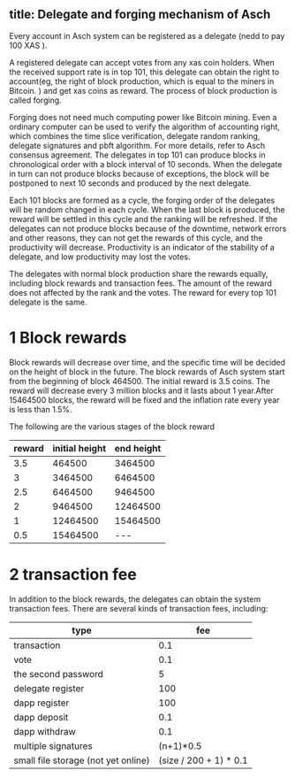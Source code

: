 title:  Delegate and forging mechanism of Asch
---

Every account in Asch system can be registered as a  delegate (nedd to pay 100 XAS ).

A registered delegate can accept votes from any xas coin holders. When the received support rate is in top 101, this delegate can obtain the right to account(eg, the right of block production, which is equal to the miners in Bitcoin. ) and get xas coins as reward. The process of block production is called forging.

Forging does not need much computing power like Bitcoin mining. Even a ordinary computer can be used to verify the algorithm of accounting right, which combines the time slice verification, delegate random ranking, delegate signatures and pbft algorithm. For more details, refer to Asch consensus agreement. The delegates in top 101 can produce blocks in chronological order with a block interval of 10 seconds. When the delegate in turn can not produce blocks because of exceptions, the block will be postponed to next 10 seconds and produced by the next delegate.

Each 101 blocks are formed as a cycle, the forging order of the delegates will be random changed in each cycle.
When the last block is produced, the reward will be settled in this cycle and the ranking will be refreshed.
If the delegates can not produce blocks because of the downtime, network errors and other reasons, they can not get the rewards of this cycle, and the productivity will decrease. Productivity is an indicator of the stability of a delegate, and low productivity may lost the votes.

The delegates with normal block production share the rewards equally, including block rewards and transaction fees. The amount of the reward does not affected by the rank and the votes. The reward for every top 101 delegate is the same.

# 1 Block rewards

Block rewards will decrease over time, and the specific time will be decided on the height of block in the future.
The block rewards of Asch system start from the beginning of block 464500. The initial reward is 3.5 coins.
The reward will decrease every 3 million blocks and it lasts about 1 year.After 15464500 blocks, the reward will be fixed and the inflation rate every year is less than 1.5%.

The following are the various stages of the block reward

|reward|initial height|end height|
|-----|------|-------|
|3.5|464500|3464500|
|3|3464500|6464500|
|2.5|6464500|9464500|
|2|9464500|12464500|
|1|12464500|15464500|
|0.5|15464500|---|

# 2 transaction fee

In addition to the block rewards, the delegates can obtain the system transaction fees.
There are several kinds of transaction fees, including:


|type|fee|
|----|---|
|transaction|0.1|
|vote|0.1|
|the second password|5|
|delegate register|100|
|dapp register|100|
|dapp deposit|0.1|
|dapp withdraw|0.1|
|multiple signatures|(n+1)*0.5|
|small file storage (not yet online)|(size / 200 + 1) * 0.1|
